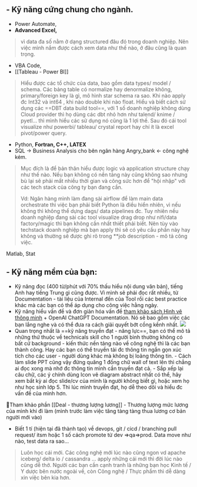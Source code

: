 ## - Kỹ năng cứng chung cho ngành.
- Power Automate, 
- **Advanced Excel,**
>  vì data đa số nằm ở dạng structured đâu đó trong doanh nghiệp. Nên việc mình nắm được cách xem data như thế nào, ở đâu cũng là quan trọng.

- VBA Code, 
- [[Tableau - Power BI]]
> Hiểu được các tổ chức của data, bao gồm data types/ model / schema. Các bảng table có normalize hay denormalize không, primary/foreign key là gì, mô hình star schema ra sao. Khi nào apply đc Int32 và int64 , khi nào double khi nào float. 
> Hiểu và biết cách sử dụng các ==DBT data build tool==, với 1 số doanh nghiệp không dùng Cloud provider thì họ dùng các dbt nhỏ hơn như talend/ knime / pyetl... thì mình hiểu các sử dụng nó cũng là 1 lợi thế. Sau đó cái tool visualize như powerbi/ tableau/ crystal report hay chí ít là excel pivot/power query. 

- Python, **Fortran, C++, LATEX**  
- SQL -> Business Analysis cho bên ngân hàng Angry_bank <- công nghệ kém.
> Mục đích là để bản thân hiểu được logic và application structure chạy như thế nào.  Nếu bạn không có nền tảng này cũng không sao nhưng bù lại sẽ phải mất nhiều thời gian và công sức hơn để "hội nhập" với các tech stack của công ty bạn đang cần.  
> 
> Vd: Ngân hàng mình làm đang sài airflow để làm main data orchestrate thì việc bạn phải biết Python là điều hiển nhiên, vì nếu không thì không thể dựng dags/ data pipelines đc. Tuy nhiên nếu doanh nghiệp đang sài các tool visualize drag drop như nifi/data factory/magic thì bạn không cần nhất thiết phải biết. Nên tùy vào techstack doanh nghiệp mà bạn apply thì sẽ có yêu cầu phần này hay không và thường sẽ được ghi rõ trong **job description - mô tả công việc.

Matlab, 
Stat
## - Kỹ năng mềm của bạn:
- Kỹ năng đọc (400 từ/phút với 70% thấu hiểu nội dung văn bản), tiếng Anh hay tiếng Trung gì cũng được. Vì mình sẽ phải đọc rất nhiều, từ Documentation - tài liệu của Internal đến của Tool rồi các best practice khác mà các bạn có thể áp dụng cho công việc hằng ngày.
- Kỹ năng hiểu vấn đề và đơn giản hóa vấn đề [tham khảo sách Hình vẽ thông minh](https://canho.com.vn/hinh-ve-thong-minh-tai-ban-2019-tai-ban-pdf/) + OpenAI ChatGPT Documentation. Nó sẽ bao gồm việc các bạn lắng nghe và có thể đưa ra cách giải quyết bớt cồng kềnh nhất.
  ![](https://sach.canho.com.vn/wp-content/uploads/2022/11/hinh-ve-thong-minh-1-5.jpg)
- Quan trọng nhất là ==kỹ năng truyền đạt - năng lực==, bạn có thể mô tả những thứ thuộc về technicals skill cho 1 người bình thường không có bất cứ background - kiến thức nền tảng nào về công nghệ thì là các bạn thành công. Hay các bạn có thể truyền tải đc thông tin ngắn gọn xúc tích cho các user - người dùng khác mà không bị loãng thông tin.
	   - Cách làm slide PPT cũng vậy đừng quăng 1 đống chữ wall of text lên thì chẳng ai đọc xong mà nhớ đc thông tin mình cần truyền đạt cả. 
	   - Sắp xếp lại câu chữ, các ý chính dùng Icon vẽ diagram abstract nhất có thể, hãy xem bất kỳ ai đọc slide/cv của mình là người không biết gì, hoặc xem họ như học sinh lớp 5. Thì lúc mình truyền đạt, họ dễ theo dõi và hiểu đc vấn đề của mình hơn.

📝Tham khảo phần [[Deal - thương lượng lương]] - Thương lượng mức lương của mình khi đi làm (mình trước làm việc tăng tàng tàng thua lương cơ bản người mới vào)

- Biết 1 tí (hiện tại đã thành tạo) về devops, git / cicd / branching pull request/ itsm hoặc 1 số cách promote từ dev =>qa=>prod. Data move như nào, test data ra sao...

>Luôn học cái mới. Các công nghệ mới lúc nào cũng ngon vd apache iceberg/ delta io / cassandra ... apply những cái mới thì đời lúc nào cũng dễ thở.
>	Người các bạn cần cạnh tranh là những bạn học Kinh tế / Y dược bên nước ngoài về, còn Công nghệ / Thực phẩm thì dễ dàng xin việc bên kia hơn.


